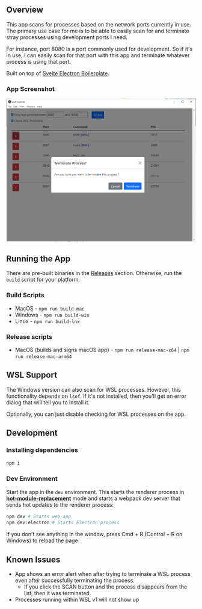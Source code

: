## Overview

This app scans for processes based on the network ports currently in use. The primary use case for me is to be able to easily scan for and terminate stray processes using development ports I need.

For instance, port 8080 is a port commonly used for development. So if it's in use, I can easily scan for that port with this app and terminate whatever process is using that port.

Built on top of [Svelte Electron Boilerplate](https://github.com/ptkdev-boilerplate/svelte-electron-boilerplate).

### App Screenshot

![App Screenshot](docs/images/process-terminate-prompt.png)

## Running the App
There are pre-built binaries in the [Releases](https://github.com/henryjw/port-scanner-app/releases) section. Otherwise, run the `build` script for your platform.

### Build Scripts
- MacOS 	- `npm run build-mac`
- Windows 	- `npm run build-win`
- Linux 	- `npm run build-lnx`


### Release scripts
- MacOS (builds and signs macOS app) - `npm run release-mac-x64` | `npm run release-mac-arm64`

## WSL Support
The Windows version can also scan for WSL processes. However, this functionality depends on `lsof`.
If it's not installed, then you'll get an error dialog that will tell you to install it.

Optionally, you can just disable checking for WSL processes on the app.

## Development

### Installing dependencies

```sh
npm i
```

### Dev Environment

Start the app in the `dev` environment. This starts the renderer process in [**hot-module-replacement**](https://webpack.js.org/guides/hmr-react/) mode and starts a webpack dev server that sends hot updates to the renderer process:

```sh
npm dev # Starts web app
npm dev:electron # Starts Electron process
```

If you don't see anything in the window, press Cmd + R (Control + R on Windows) to reload the page.

## Known Issues
- App shows an error alert when after trying to terminate a WSL process even after successfully terminating the process.
  - If you click the SCAN button and the process disappears from the list, then it was terminated.
- Processes running within WSL v1 will not show up
